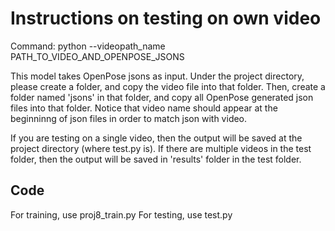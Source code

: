 # Instructions on testing on own video
<p>
Command: python --videopath_name PATH_TO_VIDEO_AND_OPENPOSE_JSONS<p>
This model takes OpenPose jsons as input. Under the project directory, please create a folder, and copy the video file into that folder. Then, create a folder named 'jsons' in that folder, and copy all OpenPose generated json files into that folder. Notice that video name should appear at the beginninng of json files in order to match json with video.<p>
If you are testing on a single video, then the output will be saved at the project directory (where test.py is). If there are multiple videos in the test folder, then the output will be saved in 'results' folder in the test folder.
 
## Code
For training, use proj8_train.py
For testing, use test.py
